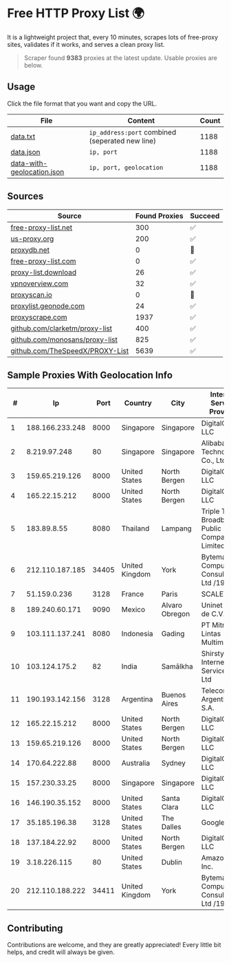 
# Free HTTP Proxy List 🌍

It is a lightweight project that, every 10 minutes, scrapes lots of free-proxy sites, validates if it works, and serves a clean proxy list.


> Scraper found **9383** proxies at the latest update. Usable proxies are below.

## Usage

Click the file format that you want and copy the URL.


|File|Content|Count|
|----|-------|-----|
|[data.txt](https://raw.githubusercontent.com/themiralay/Proxy-List-World/master/data.txt)|`ip_address:port` combined (seperated new line)|1188|
|[data.json](https://raw.githubusercontent.com/themiralay/Proxy-List-World/master/data.json)|`ip, port`|1188|
|[data-with-geolocation.json](https://raw.githubusercontent.com/themiralay/Proxy-List-World/master/data-with-geolocation.json)|`ip, port, geolocation`|1188|

## Sources

|Source|Found Proxies|Succeed|
|------|-------------|-------|
|[free-proxy-list.net](https://free-proxy-list.net)|300|✅|
|[us-proxy.org](https://www.us-proxy.org)|200|✅|
|[proxydb.net](http://proxydb.net)|0|🚫|
|[free-proxy-list.com](https://free-proxy-list.com/?page=&port=&type%5B%5D=http&type%5B%5D=https&up_time=0&search=Search)|0|✅|
|[proxy-list.download](https://www.proxy-list.download/HTTP)|26|✅|
|[vpnoverview.com](https://vpnoverview.com/privacy/anonymous-browsing/free-proxy-servers)|32|✅|
|[proxyscan.io](https://www.proxyscan.io)|0|🚫|
|[proxylist.geonode.com](https://proxylist.geonode.com/api/proxy-list?limit=300&page=1&sort_by=lastChecked&sort_type=desc&protocols=http,https)|24|✅|
|[proxyscrape.com](https://api.proxyscrape.com/v2/?request=displayproxies&protocol=http&timeout=10000&country=all&ssl=all&anonymity=all)|1937|✅|
|[github.com/clarketm/proxy-list](https://raw.githubusercontent.com/clarketm/proxy-list/master/proxy-list-raw.txt)|400|✅|
|[github.com/monosans/proxy-list](https://raw.githubusercontent.com/monosans/proxy-list/main/proxies/http.txt)|825|✅|
|[github.com/TheSpeedX/PROXY-List](https://raw.githubusercontent.com/TheSpeedX/PROXY-List/master/http.txt)|5639|✅|


## Sample Proxies With Geolocation Info

|#|Ip|Port|Country|City|Internet Service Provider|
|-|--|----|-------|----|-------------------------|
|1|188.166.233.248|8000|Singapore|Singapore|DigitalOcean, LLC|
|2|8.219.97.248|80|Singapore|Singapore|Alibaba (US) Technology Co., Ltd.|
|3|159.65.219.126|8000|United States|North Bergen|DigitalOcean, LLC|
|4|165.22.15.212|8000|United States|North Bergen|DigitalOcean, LLC|
|5|183.89.8.55|8080|Thailand|Lampang|Triple T Broadband Public Company Limited|
|6|212.110.187.185|34405|United Kingdom|York|Bytemark Computer Consulting Ltd /19|
|7|51.159.0.236|3128|France|Paris|SCALEWAY|
|8|189.240.60.171|9090|Mexico|Alvaro Obregon|Uninet S.A. de C.V.|
|9|103.111.137.241|8080|Indonesia|Gading|PT Mitra Lintas Multimedia|
|10|103.124.175.2|82|India|Samālkha|Shirsty Internet Services Pvt Ltd|
|11|190.193.142.156|3128|Argentina|Buenos Aires|Telecom Argentina S.A.|
|12|165.22.15.212|8000|United States|North Bergen|DigitalOcean, LLC|
|13|159.65.219.126|8000|United States|North Bergen|DigitalOcean, LLC|
|14|170.64.222.88|8000|Australia|Sydney|DigitalOcean, LLC|
|15|157.230.33.25|8000|Singapore|Singapore|DigitalOcean, LLC|
|16|146.190.35.152|8000|United States|Santa Clara|DigitalOcean, LLC|
|17|35.185.196.38|3128|United States|The Dalles|Google LLC|
|18|137.184.22.92|8000|United States|North Bergen|DigitalOcean, LLC|
|19|3.18.226.115|80|United States|Dublin|Amazon.com, Inc.|
|20|212.110.188.222|34411|United Kingdom|York|Bytemark Computer Consulting Ltd /19|



## Contributing

Contributions are welcome, and they are greatly appreciated! Every
little bit helps, and credit will always be given.

